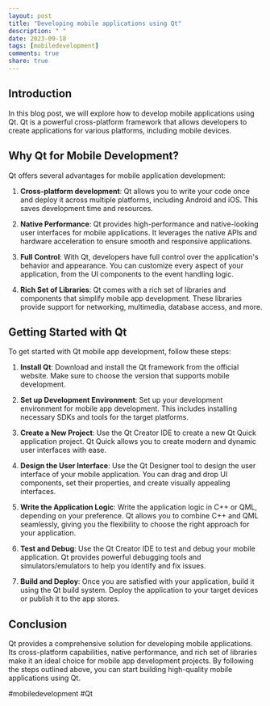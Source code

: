 ```yaml
---
layout: post
title: "Developing mobile applications using Qt"
description: " "
date: 2023-09-18
tags: [mobiledevelopment]
comments: true
share: true
---
```


## Introduction

In this blog post, we will explore how to develop mobile applications using Qt. Qt is a powerful cross-platform framework that allows developers to create applications for various platforms, including mobile devices.

## Why Qt for Mobile Development?

Qt offers several advantages for mobile application development:

1. **Cross-platform development**: Qt allows you to write your code once and deploy it across multiple platforms, including Android and iOS. This saves development time and resources.

2. **Native Performance**: Qt provides high-performance and native-looking user interfaces for mobile applications. It leverages the native APIs and hardware acceleration to ensure smooth and responsive applications.

3. **Full Control**: With Qt, developers have full control over the application's behavior and appearance. You can customize every aspect of your application, from the UI components to the event handling logic.

4. **Rich Set of Libraries**: Qt comes with a rich set of libraries and components that simplify mobile app development. These libraries provide support for networking, multimedia, database access, and more.

## Getting Started with Qt

To get started with Qt mobile app development, follow these steps:

1. **Install Qt**: Download and install the Qt framework from the official website. Make sure to choose the version that supports mobile development.

2. **Set up Development Environment**: Set up your development environment for mobile app development. This includes installing necessary SDKs and tools for the target platforms.

3. **Create a New Project**: Use the Qt Creator IDE to create a new Qt Quick application project. Qt Quick allows you to create modern and dynamic user interfaces with ease.

4. **Design the User Interface**: Use the Qt Designer tool to design the user interface of your mobile application. You can drag and drop UI components, set their properties, and create visually appealing interfaces.

5. **Write the Application Logic**: Write the application logic in C++ or QML, depending on your preference. Qt allows you to combine C++ and QML seamlessly, giving you the flexibility to choose the right approach for your application.

6. **Test and Debug**: Use the Qt Creator IDE to test and debug your mobile application. Qt provides powerful debugging tools and simulators/emulators to help you identify and fix issues.

7. **Build and Deploy**: Once you are satisfied with your application, build it using the Qt build system. Deploy the application to your target devices or publish it to the app stores.

## Conclusion

Qt provides a comprehensive solution for developing mobile applications. Its cross-platform capabilities, native performance, and rich set of libraries make it an ideal choice for mobile app development projects. By following the steps outlined above, you can start building high-quality mobile applications using Qt.

#mobiledevelopment #Qt
